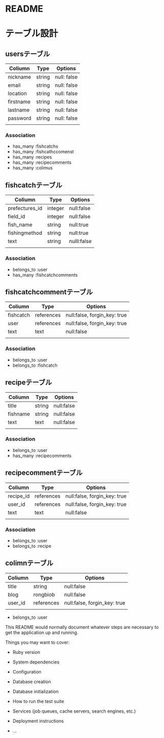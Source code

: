 # README
# テーブル設計

## usersテーブル

| Coliumn   | Type   | Options     |
| --------- | ------ | ----------- |
| nickname  | string | null: false |
| email     | string | null: false |
| location  | string | null: false |
| firstname | string | null: false |
| lastname  | string | null: false |
| password  | string | null: false |
|           |        |             |

### Association

- has_many :fishcatchs
- has_many :fishcathccomenst
- has_many :recipes
- has_many :recipecomments
- has_many :colimus

## fishcatchテーブル

| Coliumn        | Type    | Options     |
| -------------- | ------- | ----------- |
| prefectures_id | integer | null:false  |
| field_id       | integer | null:false  |
| fish_name      | string  | null:true   |
| fishingmethod  | string  | null:true   |
| text           | string  | nulll:false |
|                |         |             |

### Association

- belongs_to :user
- has_many :fishcatchcomments
## fishcatchcommentテーブル

| Coliumn   | Type       | Options                      |
| --------- | ---------- | ---------------------------- |
| fishcatch | references | null:false, forgin_key: true |
| user      | references | null:false, forgin_key: true |
| text      | text       | null:false                   |
|           |            |                              |

### Association
- belongs_to :user
- belongs_to :fishcatch

## recipeテーブル

| Coliumn          | Type    | Options    |
| ---------------- | ------- | ---------- |
| title            | string  | null:false |
| fishname         | string  | null:false |
| text             | text    | null:false |
|                  |         |            |

### Association
- belongs_to :user
- has_many :recipecomments

## recipecommentテーブル

| Coliumn   | Type       | Options                      |
| --------- | ---------- | ---------------------------- |
| recipe_id | references | null:false, forgin_key: true |
| user_id   | references | null:false, forgin_key: true |
| text      | text       | null:false                   |
|           |            |                              |

### Association
- belongs_to :user
- belongs_to :recipe

## colimnテーブル

| Coliumn | Type       | Options                      |
| ------- | ---------- | ---------------------------- |
| title   | string     | null:false                   |
| blog    | rongbiob   | null:false                   |
| user_id | references | null:false, forgin_key: true |
|         |            |                              |
- belongs_to :user





This README would normally document whatever steps are necessary to get the
application up and running.

Things you may want to cover:

* Ruby version

* System dependencies

* Configuration

* Database creation

* Database initialization

* How to run the test suite

* Services (job queues, cache servers, search engines, etc.)

* Deployment instructions

* ...
